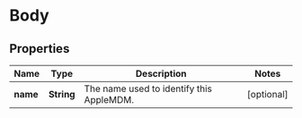 
# Body

## Properties
Name | Type | Description | Notes
------------ | ------------- | ------------- | -------------
**name** | **String** | The name used to identify this AppleMDM. |  [optional]



